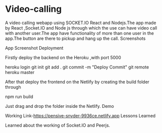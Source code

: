 # Video-calling
A video calling webapp using SOCKET.IO React and Nodejs.The app made by React ,Socket.IO and Node js through which the use can have video call with another user.The app have functionality of more than one user in the app.The button are there to pickup and hang up the call.
Screenshots

App Screenshot
Deployment

Firstly deploy the backend on the Heroku ,with port 5000

heroku login
git init 
git add .
git commit -m "Deploy Commit"
git remote heroku master

After that deploy the frontend on the Netlify by creating the build folder through

  npm run build

Just drag and drop the folder inside the Netlify.
Demo

Working Link-https://pensive-snyder-9936ce.netlify.app
Lessons Learned

Learned about the working of Socket.IO and Peerjs.
